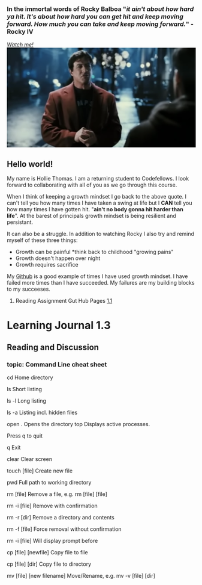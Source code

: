 
### In the immortal words of Rocky Balboa "*it ain't about how hard ya hit. It's about how hard you can get hit and keep moving forward. How much you can take and keep moving forward.*" -Rocky IV

 [*Watch me!*](https://youtu.be/D_Vg4uyYwEk)
![Rocky IV](vidlink.png)


## Hello world!

My name is Hollie Thomas. I am a returning student to Codefellows.
I look forward to collaborating with all of you as we go through this course.  

 
 When I think of keeping a growth mindset I go back to the above quote. I can't tell you how many times I have taken a swing at life but I **CAN** tell you how many times I have gotten hit. "**ain't no body gonna hit harder than life**". At the barest of principals growth mindset is being resilient and persistant.  


 It can also be a struggle. In addition to watching Rocky I also try and remind myself of these three things:


- Growth can be painful *think back to childhood "growing pains"
- Growth doesn't happen over night
- Growth requires sacrifice


My [Github](https://github.com/holliemaethomas) is a good example of times I have used growth mindset. I have failed more times than I have succeeded. My failures are my building blocks to my succeeses. 

1. Reading Assignment Gut Hub Pages [1.1](gitHubMD.md) 

# Learning Journal 1.3
## Reading and Discussion
### topic: Command Line cheat sheet

cd	Home directory

ls	Short listing

ls -l	Long listing

ls -a	Listing incl. hidden files

open .	Opens the directory
top	Displays active processes.

 Press q to quit

q	Exit

clear	Clear screen

touch [file]	Create new file

pwd	Full path to working directory

rm [file]	Remove a file, e.g. rm [file] [file]

rm -i [file]	Remove with confirmation

rm -r [dir]	Remove a directory and contents

rm -f [file]	Force removal without confirmation

rm -i [file]	Will display prompt before

cp [file] [newfile]	Copy file to file

cp [file] [dir]	Copy file to directory

mv [file] [new filename]	Move/Rename, e.g. mv -v [file] [dir]
